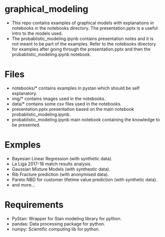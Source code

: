 # graphical_modeling

  * This repo contains examples of graphical models with explanations in notebooks in the notebooks directory. The presentation.pptx is a useful intro to the models used.
  * The probablistic_modeling.ipynb contains presentation notes and it is not meant to be part of the examples. Refer to the notebooks directory for examples after going through the presentation.pptx and then the probablistic_modeling.ipynb notebook.
# Files
  * notebooks/* contains examples in pystan which should be self explanatory.
  * img/* contains images used in the notebooks.
  * data/* contains some csv files used in the notebooks.
  * presentation.pptx presentation based on the main notebook probablistic_modeling.ipynb.
  * probablistic_modeling.ipynb main notebook containing the knowledge to be presented.
# Exmples
  * Bayesian Linear Regression (with synthetic data).
  * La Liga 2017-18 match results analysis.
  * Gaussian Mixture Models (with synthestic data).
  * Rib Fracture prediction (with anonymised data).
  * Pareto NBD for customer lifetime value prediction (with synthetic data).
  * and more...
  
# Requirements
  * PyStan: Wrapper for Stan modeling library for python.
  * pandas: Data processing package for python.
  * numpy: Scientific computing lib for python. 
